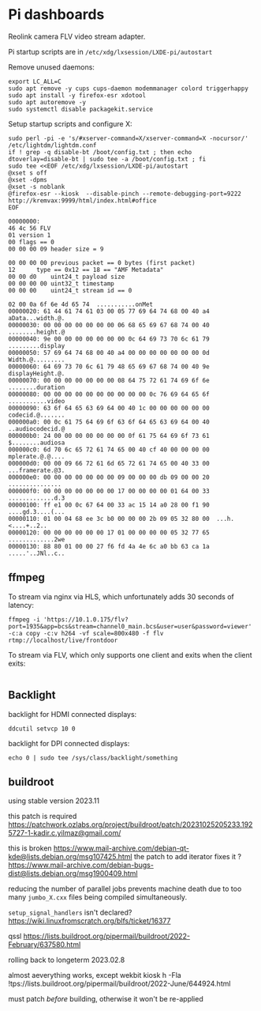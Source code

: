 Pi dashboards
====

Reolink camera FLV video stream adapter.

Pi startup scripts are in `/etc/xdg/lxsession/LXDE-pi/autostart`

Remove unused daemons:
```
export LC_ALL=C
sudo apt remove -y cups cups-daemon modemmanager colord triggerhappy
sudo apt install -y firefox-esr xdotool
sudo apt autoremove -y
sudo systemctl disable packagekit.service
```

Setup startup scripts and configure X:
```
sudo perl -pi -e 's/#xserver-command=X/xserver-command=X -nocursor/' /etc/lightdm/lightdm.conf
if ! grep -q disable-bt /boot/config.txt ; then echo dtoverlay=disable-bt | sudo tee -a /boot/config.txt ; fi
sudo tee <<EOF /etc/xdg/lxsession/LXDE-pi/autostart
@xset s off
@xset -dpms
@xset -s noblank
@firefox-esr --kiosk  --disable-pinch --remote-debugging-port=9222 http://kremvax:9999/html/index.html#office
EOF
```


```
00000000:
46 4c 56 FLV
01 version 1
00 flags == 0
00 00 00 09 header size = 9

00 00 00 00	previous packet == 0 bytes (first packet)
12		type == 0x12 == 18 == "AMF Metadata"
00 00 d0	uint24_t payload size
00 00 00 00	uint32_t timestamp
00 00 00	uint24_t stream id == 0

02 00 0a 6f 6e 4d 65 74  ...........onMet
00000020: 61 44 61 74 61 03 00 05 77 69 64 74 68 00 40 a4  aData...width.@.
00000030: 00 00 00 00 00 00 00 06 68 65 69 67 68 74 00 40  ........height.@
00000040: 9e 00 00 00 00 00 00 00 0c 64 69 73 70 6c 61 79  .........display
00000050: 57 69 64 74 68 00 40 a4 00 00 00 00 00 00 00 0d  Width.@.........
00000060: 64 69 73 70 6c 61 79 48 65 69 67 68 74 00 40 9e  displayHeight.@.
00000070: 00 00 00 00 00 00 00 08 64 75 72 61 74 69 6f 6e  ........duration
00000080: 00 00 00 00 00 00 00 00 00 00 0c 76 69 64 65 6f  ...........video
00000090: 63 6f 64 65 63 69 64 00 40 1c 00 00 00 00 00 00  codecid.@.......
000000a0: 00 0c 61 75 64 69 6f 63 6f 64 65 63 69 64 00 40  ..audiocodecid.@
000000b0: 24 00 00 00 00 00 00 00 0f 61 75 64 69 6f 73 61  $........audiosa
000000c0: 6d 70 6c 65 72 61 74 65 00 40 cf 40 00 00 00 00  mplerate.@.@....
000000d0: 00 00 09 66 72 61 6d 65 72 61 74 65 00 40 33 00  ...framerate.@3.
000000e0: 00 00 00 00 00 00 00 09 00 00 00 db 09 00 00 20  ............... 
000000f0: 00 00 00 00 00 00 00 17 00 00 00 00 01 64 00 33  .............d.3
00000100: ff e1 00 0c 67 64 00 33 ac 15 14 a0 28 00 f1 90  ....gd.3....(...
00000110: 01 00 04 68 ee 3c b0 00 00 00 2b 09 05 32 80 00  ...h.<....+..2..
00000120: 00 00 00 00 00 00 17 01 00 00 00 00 05 32 77 65  .............2we
00000130: 88 80 01 00 00 27 f6 fd 4a 4e 6c a0 bb 63 ca 1a  .....'..JNl..c..
```

## ffmpeg

To stream via nginx via HLS, which unfortunately adds 30 seconds of latency:
```
ffmpeg -i 'https://10.1.0.175/flv?port=1935&app=bcs&stream=channel0_main.bcs&user=user&password=viewer' -c:a copy -c:v h264 -vf scale=800x480 -f flv rtmp://localhost/live/frontdoor
```

To stream via FLV, which only supports one client and exits when the client exits:
```
```

## Backlight

backlight for HDMI connected displays:
```
ddcutil setvcp 10 0
```

backlight for DPI connected displays:
```
echo 0 | sudo tee /sys/class/backlight/something
```

## buildroot

using stable version 2023.11

this patch is required https://patchwork.ozlabs.org/project/buildroot/patch/20231025205233.1925727-1-kadir.c.yilmaz@gmail.com/

this is broken https://www.mail-archive.com/debian-qt-kde@lists.debian.org/msg107425.html
the patch to add iterator fixes it ? https://www.mail-archive.com/debian-bugs-dist@lists.debian.org/msg1900409.html

reducing the number of parallel jobs prevents machine death
due to too many `jumbo_X.cxx` files being compiled simultaneously.

`setup_signal_handlers` isn't declared?  https://wiki.linuxfromscratch.org/blfs/ticket/16377

qssl https://lists.buildroot.org/pipermail/buildroot/2022-February/637580.html

rolling back to longeterm 2023.02.8

almost aeverything works, except wekbit kiosk
h -Fla !tps://lists.buildroot.org/pipermail/buildroot/2022-June/644924.html

must patch *before* building, otherwise it won't be re-applied

